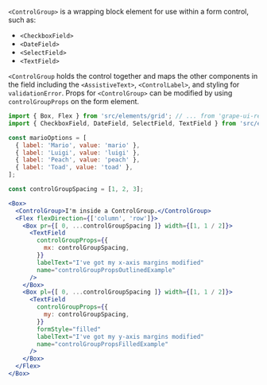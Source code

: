 `<ControlGroup>` is a wrapping block element for use within a form control, such as:
* `<CheckboxField>`
* `<DateField>`
* `<SelectField>`
* `<TextField>`

`<ControlGroup` holds the control together and maps the other components in the field including the `<AssistiveText>`, `<ControlLabel>`, and styling for `validationError`. Props for `<ControlGroup>` can be modified by using `controlGroupProps` on the form element.

```jsx inside Markdown
import { Box, Flex } from 'src/elements/grid'; // ... from 'grape-ui-react'
import { CheckboxField, DateField, SelectField, TextField } from 'src/elements/form';

const marioOptions = [
  { label: 'Mario', value: 'mario' },
  { label: 'Luigi', value: 'luigi' },
  { label: 'Peach', value: 'peach' },
  { label: 'Toad', value: 'toad' },
];

const controlGroupSpacing = [1, 2, 3];

<Box>
  <ControlGroup>I'm inside a ControlGroup.</ControlGroup>
  <Flex flexDirection={['column', 'row']}>
    <Box pr={[ 0, ...controlGroupSpacing ]} width={[1, 1 / 2]}>
      <TextField
        controlGroupProps={{
          mx: controlGroupSpacing,
        }}
        labelText="I've got my x-axis margins modified"
        name="controlGroupPropsOutlinedExample"
      />
    </Box>
    <Box pl={[ 0, ...controlGroupSpacing ]} width={[1, 1 / 2]}>
      <TextField
        controlGroupProps={{
          my: controlGroupSpacing,
        }}
        formStyle="filled"
        labelText="I've got my y-axis margins modified"
        name="controlGroupPropsFilledExample"
      />
    </Box>
  </Flex>
</Box>
```